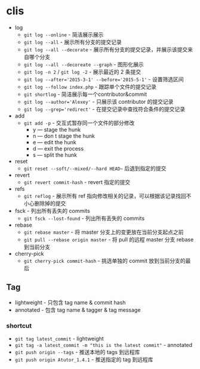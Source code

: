 # clis

* log
	* `git log --online` - 简洁展示展示
	* `git log --all` - 展示所有分支的提交记录
	* `git log --all --decorate` - 展示所有分支的提交记录，并展示该提交来自哪个分支
	* `git log --all --decoreate --graph`  - 图形化展示
	* `git log -n 2` / `git log -2` - 展示最近的 2 条提交
	* `git log --after='2015-3-1' --before='2015-5-1'` - 设置筛选区间
	* `git log --follow index.php` - 跟踪单个文件的提交记录
	* `git shortlog` - 简洁展示每一个contributor&commit
	* `git log --author='Alexey'` - 只展示该 contributor 的提交记录
	* `git log --grep='redirect'` - 在提交记录中查找符合条件的提交记录
* add
	* `git add -p` - 交互式暂存同一个文件的部分修改
		*  y — stage the hunk
		* n — don t stage the hunk
		* e — edit the hunk
		* d — exit the process
		* s — split the hunk
* reset
	* `git reset --soft/--mixed/--hard HEAD~` 后退到指定的提交
* revert
	* `git revert commit-hash` - revert 指定的提交
* refs
	* `git reflog` - 展示所有 ref 指向修改相关的记录，可以根据该记录找回不小心删除掉的提交
* fsck - 列出所有丢失的 commits
	* `git fsck --lost-found` - 列出所有丢失的 commits
* rebase
	* `git rebase master` - 将 master 分支上的变更放在当前分支起点之前
	* `git pull --rebase origin master` - 将 pull 的远程 master 分支 rebase 到当前分支
* cherry-pick
	* `git cherry-pick commit-hash` - 挑选单独的 commit 放到当前分支的最后

## Tag
* lightweight - 只包含 tag name & commit hash
* annotated - 包含 tag name & tagger & tag message

### shortcut

* `git tag latest_commit` - lightweight
* `git tag -a latest_commit -m "this is the latest commit"` - annotated
* `git push origin --tags` - 推送本地的 tags 到远程库
* `git push origin Atutor_1.4.1` - 推送指定的 tag 到远程库